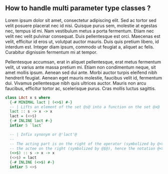 ## How to handle multi parameter type classes  ?

Lorem ipsum dolor sit amet, consectetur adipiscing elit. Sed ac tortor sed velit posuere placerat nec id nisi. Quisque purus sem, molestie at egestas nec, tempus id mi. Nam vestibulum metus a porta fermentum. Etiam nec velit nec velit pulvinar consequat. Duis pellentesque est orci. Maecenas est velit, efficitur id eros ut, volutpat auctor mauris. Duis quis pretium libero, id interdum est. Integer diam ipsum, commodo ut feugiat a, aliquet ac felis. Curabitur dignissim fermentum mi at tempor.

Pellentesque accumsan, erat in aliquet pellentesque, erat metus fermentum velit, ut varius ante massa pretium mi. Etiam non condimentum neque, sit amet mollis ipsum. Aenean sed dui ante. Morbi auctor turpis eleifend nibh hendrerit feugiat. Aenean eget mauris molestie, faucibus velit id, fermentum dui. Vivamus pellentesque nibh quis ultrices auctor. Mauris non arcu faucibus, efficitur tortor ac, scelerisque purus. Cras mollis luctus sagittis.

```haskell
class LAct x s where
  {-# MINIMAL lact | (<>$) #-}
  -- | Lifts an element of the set @s@ into a function on the set @x@
  lact :: s -> x -> x
  lact = (<>$)
  {-# INLINE lact #-}
  infixr 5 `lact`

  -- | Infix synonym or @'lact'@
  --
  -- The acting part is on the right of the operator (symbolized by @<>@) and
  -- the actee on the right (symbolized by @$@), hence the notation @<>$@
  (<>$) :: s -> x -> x
  (<>$) = lact
  {-# INLINE (<>$) #-}
  infixr 5 <>$
```